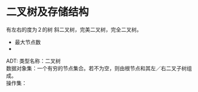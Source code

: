 # 二叉树及存储结构
有左右的度为２的树
斜二叉树，完美二叉树，完全二叉树。

<ul>
<li>最大节点数</li>
<li></li>
</ul>

ADT:
类型名称：二叉树  
数据对象集：一个有穷的节点集合。若不为空，则由根节点和其左／右二叉子树组成。  
操作集：  
